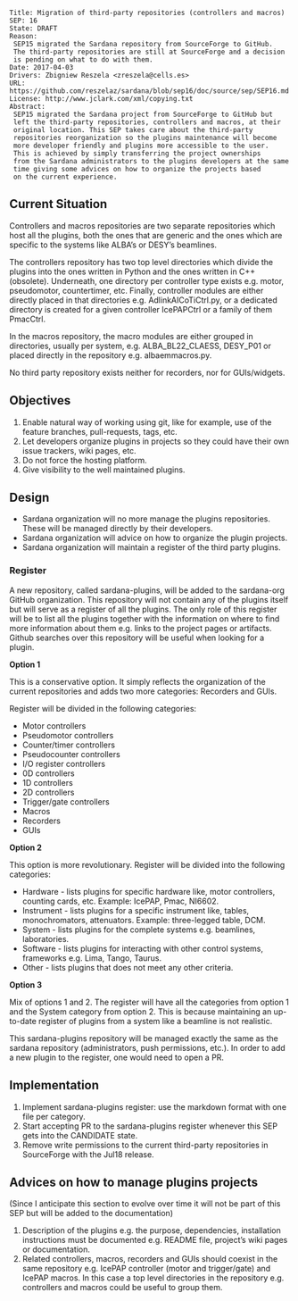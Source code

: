     Title: Migration of third-party repositories (controllers and macros)
    SEP: 16
    State: DRAFT
    Reason:
     SEP15 migrated the Sardana repository from SourceForge to GitHub.
     The third-party repositories are still at SourceForge and a decision
     is pending on what to do with them.
    Date: 2017-04-03
    Drivers: Zbigniew Reszela <zreszela@cells.es>
    URL: https://github.com/reszelaz/sardana/blob/sep16/doc/source/sep/SEP16.md
    License: http://www.jclark.com/xml/copying.txt
    Abstract:
     SEP15 migrated the Sardana project from SourceForge to GitHub but
     left the third-party repositories, controllers and macros, at their
     original location. This SEP takes care about the third-party
     repositories reorganization so the plugins maintenance will become
     more developer friendly and plugins more accessible to the user.
     This is achieved by simply transferring the project ownerships
     from the Sardana administrators to the plugins developers at the same
     time giving some advices on how to organize the projects based
     on the current experience.


Current Situation
-----------------

Controllers and macros repositories are two separate repositories which
host all the plugins, both the ones that are generic and the ones which
are specific to the systems like ALBA’s or DESY’s beamlines.

The controllers repository has two top level directories which divide
the plugins into the ones written in Python and the ones written in C++
(obsolete). Underneath, one directory per controller type exists e.g. motor,
pseudomotor, countertimer, etc. Finally, controller modules are either
directly placed in that directories e.g. AdlinkAICoTiCtrl.py, or
a dedicated directory is created for a given controller IcePAPCtrl or
a family of them PmacCtrl.

In the macros repository, the macro modules are either grouped in
directories, usually per system, e.g. ALBA_BL22_CLAESS, DESY_P01 or placed
directly in the repository e.g. albaemmacros.py.

No third party repository exists neither for recorders, nor for GUIs/widgets.

Objectives
----------

1. Enable natural way of working using git, like for example, use of the
feature branches, pull-requests, tags, etc.
2. Let developers organize plugins in projects so they could have their own
issue trackers, wiki pages, etc.
3. Do not force the hosting platform.
4. Give visibility to the well maintained plugins.

Design
------

* Sardana organization will no more manage the plugins repositories.
  These will be managed directly by their developers.
* Sardana organization will advice on how to organize the plugin projects.
* Sardana organization will maintain a register of the third party plugins.

### Register

A new repository, called sardana-plugins, will be added to the sardana-org
GitHub organization. This repository will not contain any of the plugins
itself but will serve as a register of all the plugins. The only role of this
register will be to list all the plugins together with the information
on where to find more information about them e.g. links to the project pages
or artifacts. Github searches over this repository will be useful when looking
for a plugin.

**Option 1**

This is a conservative option. It simply reflects the organization of
the current repositories and adds two more categories: Recorders and GUIs.

Register will be divided in the following categories:
* Motor controllers
* Pseudomotor controllers
* Counter/timer controllers
* Pseudocounter controllers
* I/O register controllers
* 0D controllers
* 1D controllers
* 2D controllers
* Trigger/gate controllers
* Macros
* Recorders
* GUIs

**Option 2**

This option is more revolutionary. Register will be divided into the following
categories:
* Hardware - lists plugins for specific hardware like, motor controllers,
  counting cards, etc. Example: IcePAP, Pmac, NI6602.
* Instrument - lists plugins for a specific instrument like, tables,
  monochromators, attenuators. Example: three-legged table, DCM.
* System - lists plugins for the complete systems e.g. beamlines, laboratories.
* Software - lists plugins for interacting with other control systems,
  frameworks  e.g. Lima, Tango, Taurus.
* Other - lists plugins that does not meet any other criteria.

**Option 3**

Mix of options 1 and 2. The register will have all the categories from option 1
and the System category from option 2. This is because maintaining an
up-to-date register of plugins from a system like a beamline is not realistic.

This sardana-plugins repository will be managed exactly the same as the sardana
repository (administrators, push permissions, etc.). In order to add a new
plugin to the register, one would need to open a PR.

Implementation
--------------

1. Implement sardana-plugins register: use the markdown format with one file
   per category.
2. Start accepting PR to the sardana-plugins register whenever this SEP gets
   into the CANDIDATE state.
3. Remove write permissions to the current third-party repositories
   in SourceForge with the Jul18 release.

Advices on how to manage plugins projects
---------------------------------------------------

(Since I anticipate this section to evolve over time it will not be part of
this SEP but will be added to the documentation)

1. Description of the plugins e.g. the purpose, dependencies, installation
   instructions must be documented e.g. README file, project’s wiki pages
   or documentation.
2. Related controllers, macros, recorders and GUIs should coexist in the same
   repository e.g. IcePAP controller (motor and trigger/gate) and IcePAP
   macros. In this case a top level directories in the repository
   e.g. controllers and macros could be useful to group them.
